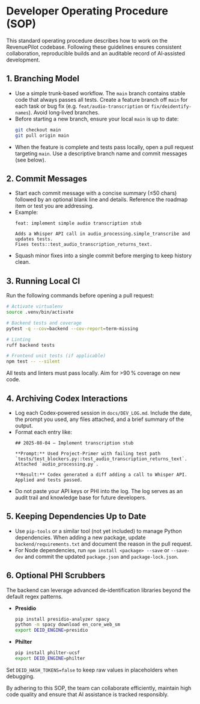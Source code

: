 # Developer Operating Procedure (SOP)

This standard operating procedure describes how to work on the RevenuePilot codebase.  Following these guidelines ensures consistent collaboration, reproducible builds and an auditable record of AI‑assisted development.

## 1. Branching Model

- Use a simple trunk‑based workflow.  The `main` branch contains stable code that always passes all tests.  Create a feature branch off `main` for each task or bug fix (e.g. `feat/audio-transcription` or `fix/deidentify-names`).  Avoid long‑lived branches.
- Before starting a new branch, ensure your local `main` is up to date:
  ```bash
  git checkout main
  git pull origin main
  ```
- When the feature is complete and tests pass locally, open a pull request targeting `main`.  Use a descriptive branch name and commit messages (see below).

## 2. Commit Messages

- Start each commit message with a concise summary (≤50 chars) followed by an optional blank line and details.  Reference the roadmap item or test you are addressing.
- Example:
  ```
  feat: implement simple audio transcription stub

  Adds a Whisper API call in audio_processing.simple_transcribe and updates tests.
  Fixes tests::test_audio_transcription_returns_text.
  ```
- Squash minor fixes into a single commit before merging to keep history clean.

## 3. Running Local CI

Run the following commands before opening a pull request:

```bash
# Activate virtualenv
source .venv/bin/activate

# Backend tests and coverage
pytest -q --cov=backend --cov-report=term-missing

# Linting
ruff backend tests

# Frontend unit tests (if applicable)
npm test -- --silent
```

All tests and linters must pass locally.  Aim for >90 % coverage on new code.

## 4. Archiving Codex Interactions

- Log each Codex‑powered session in `docs/DEV_LOG.md`.  Include the date, the prompt you used, any files attached, and a brief summary of the output.
- Format each entry like:
  ```
  ## 2025‑08‑04 – Implement transcription stub

  **Prompt:** Used Project‑Primer with failing test path `tests/test_blockers.py::test_audio_transcription_returns_text`.  Attached `audio_processing.py`.

  **Result:** Codex generated a diff adding a call to Whisper API.  Applied and tests passed.
  ```
- Do not paste your API keys or PHI into the log.  The log serves as an audit trail and knowledge base for future developers.

## 5. Keeping Dependencies Up to Date

- Use `pip-tools` or a similar tool (not yet included) to manage Python dependencies.  When adding a new package, update `backend/requirements.txt` and document the reason in the pull request.
- For Node dependencies, run `npm install <package> --save` or `--save-dev` and commit the updated `package.json` and `package-lock.json`.

## 6. Optional PHI Scrubbers

The backend can leverage advanced de‑identification libraries beyond the default regex patterns.

- **Presidio**
  ```bash
  pip install presidio-analyzer spacy
  python -m spacy download en_core_web_sm
  export DEID_ENGINE=presidio
  ```
- **Philter**
  ```bash
  pip install philter-ucsf
  export DEID_ENGINE=philter
  ```

Set `DEID_HASH_TOKENS=false` to keep raw values in placeholders when debugging.

By adhering to this SOP, the team can collaborate efficiently, maintain high code quality and ensure that AI assistance is tracked responsibly.
